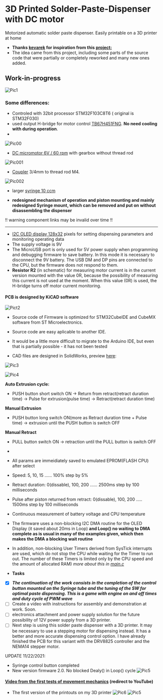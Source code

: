 # 3D Printed Solder-Paste-Dispenser with DC motor
Motorized automatic solder paste dispenser. Easily printable on a 3D printer at home
+ **Thanks [kevarek](https://hackaday.io/Kevarek) for inspiration from this [project:](https://hackaday.io/project/169748-low-cost-solder-paste-dispenser)**
+ The idea came from this project, including some parts of the source code that were partially or completely reworked and many new ones added. 

## __Work-in-progress__

![Pic1](images/IMG_20211109_155602.jpg)


### Some differences:

+ Controled with 32bit processor STM32F103C8T6 ( original is STM32F030)
+ used output H-bridge for motor control [TB67H451FNG](https://www.aliexpress.com/item/1005001738294266.html?spm=a2g0s.9042311.0.0.27424c4dVMVyey). **No need cooling with during operation**.
+ 
![Pic00](images/DCMotor6V.png)
+ [DC micromotor 6V / 60 rpm](https://www.aliexpress.com/item/33022320164.html?spm=a2g0s.9042311.0.0.266b4c4dmW3uVV) with gearbox without thread rod 

![Pic001](images/Coupler.png)
+ [Coupler](https://www.aliexpress.com/item/1005002015620915.html?spm=a2g0s.9042311.0.0.266b4c4dmW3uVV) 3/4mm to thread rod M4.
 
![Pic002](images/Syringe.png)
+ larger [syringe 10 ccm](https://www.aliexpress.com/item/10000092421369.html?spm=a2g0s.9042311.0.0.27424c4dw27aah)

+ **redesigned mechanism of operation and piston mounting and mainly redesigned Syringe mount, which can be removed and put on without disassembling the dispenser**




!! warning component links may be invalid over time !!

----------------------------------------------------------------------


+ [I2C OLED display 128x32](https://www.aliexpress.com/item/32879702750.html?spm=a2g0s.9042311.0.0.27424c4d1LUqwi) pixels for setting dispensing parameters and monitoring operating data
+ The supply voltage is 9V
+ The MicroUSB port is only used for 5V power supply when programming and debugging firmware to save battery. In this mode it is necessary to disconnect the 9V battery. The USB DM and DP pins are connected to the CPU, but the firmware does not respond to them. 
+ **Resistor R2** (in schematic) for measuring motor current is in the current version mounted with the value 0R, because the possibility of measuring this current is not used at the moment. When this value (0R) is used, the H-bridge turns off motor current monitoring.

#### PCB is designed by KiCAD software
![Pict2](images/SPD_DC_MotorHBridge.png)

+ Source code of Firmware is optimized for STM32CubeIDE and CubeMX software from ST Microelectronics.

+ Source code are easy aplicable to another IDE.

+ It would be a little more difficult to migrate to the Arduino IDE, but even that is partially possible - it has not been tested

+ CAD files are designed in SolidWorks, preview [here](https://grabcad.com/library/3d-printed-solder-paste-dispenser-1):

![Pic3](images/SolderPasteMotor1.PNG) 

![Pic4](images/SolderPasteMotor.gif)

**Auto Extrusion cycle:**
+ PUSH button short switch ON -> Return from retract(retract duration time) -> Pulse for extrusion(pulse time) -> Retract(retract duration time)

**Manual Extrusion** 
+ PUSH button long switch ON(more as Retract duration time + Pulse time) -> extrusion until the PUSH button is switch OFF

**Manual Retract**
+ PULL button switch ON -> retraction until the PULL button is switch OFF 
+
+ All params are immeidiately saved to emulated EPROM(FLASH CPU) after select
+ Speed: 5, 10, 15 ...... 100% step by 5% 
+ Retract duration: 0(dissable), 100, 200 ...... 2500ms step by 100 milliseconds
+ Pulse after piston returned from retract: 0(dissable), 100, 200 ..... 1500ms  step by 100 milliseconds 
+ Continuous measurement of battery voltage and CPU temperature
+ The firmware uses a non-blocking I2C DMA routine for the OLED Display (it saved about 20ms in Loop) **and Loop() no waiting to DMA complete as is usual in many of the examples given, which then makes the DMA a blocking wait routine**
+ In addition, non-blocking User Timers derived from SysTick interrupts are used, which do not stop the CPU while waiting for the Timer to run out. The number of these Timers is limited only by the CPU speed and the amount of allocated RAM) *more about this in* [*main.c*](Software/CubeMX/Src/main.c)

+ **Tasks**
+ [x] ***The continuation of the work consists in the completion of the control button mounted on the Syringe tube and the tuning of the SW for optimal paste dispensing. This is a game with engine on and off times and duty cycle of PWM wave***
+ [ ] Create a video with instructions for assembly and demonstration at work. Soon.
+ [ ] electronics attachment and power supply solution for the future possibility of 12V power supply from a 3D printer.
+ [ ] Next step is using this solder paste dispenser with a 3D printer. It may be necessary to use a stepping motor for dispensing instead. It has a better and more accurate dispensing control option. I have already finished the PCB for this variant with the DRV8825 controller and the NEMA14 stepper motor. 

UPDATE 11/22/2021:
- Syringe control button completed
- New version firmware 2.0. No blocked Dealy() in Loop() cycle
![Pic5](images/SwitchRing.PNG)

#### [Video from the first tests of movement mechanics](https://youtu.be/HmdS7s8p9XI) (redirect to YouTube) 
+ The first version of the printouts on my 3D printer
![Pic6](images/IMG_20211104_162506.jpg)
![Pic5](images/IMG_20211104_195446.jpg)
 





